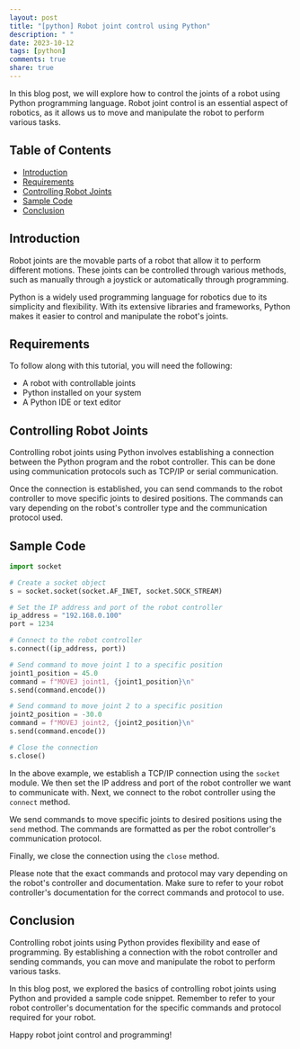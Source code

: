 ```yaml
---
layout: post
title: "[python] Robot joint control using Python"
description: " "
date: 2023-10-12
tags: [python]
comments: true
share: true
---
```


In this blog post, we will explore how to control the joints of a robot using Python programming language. Robot joint control is an essential aspect of robotics, as it allows us to move and manipulate the robot to perform various tasks.

## Table of Contents
- [Introduction](#introduction)
- [Requirements](#requirements)
- [Controlling Robot Joints](#controlling-robot-joints)
- [Sample Code](#sample-code)
- [Conclusion](#conclusion)

## Introduction

Robot joints are the movable parts of a robot that allow it to perform different motions. These joints can be controlled through various methods, such as manually through a joystick or automatically through programming.

Python is a widely used programming language for robotics due to its simplicity and flexibility. With its extensive libraries and frameworks, Python makes it easier to control and manipulate the robot's joints.

## Requirements

To follow along with this tutorial, you will need the following:

- A robot with controllable joints
- Python installed on your system
- A Python IDE or text editor

## Controlling Robot Joints

Controlling robot joints using Python involves establishing a connection between the Python program and the robot controller. This can be done using communication protocols such as TCP/IP or serial communication.

Once the connection is established, you can send commands to the robot controller to move specific joints to desired positions. The commands can vary depending on the robot's controller type and the communication protocol used.

## Sample Code

```python
import socket

# Create a socket object
s = socket.socket(socket.AF_INET, socket.SOCK_STREAM)

# Set the IP address and port of the robot controller
ip_address = "192.168.0.100"
port = 1234

# Connect to the robot controller
s.connect((ip_address, port))

# Send command to move joint 1 to a specific position
joint1_position = 45.0
command = f"MOVEJ joint1, {joint1_position}\n"
s.send(command.encode())

# Send command to move joint 2 to a specific position
joint2_position = -30.0
command = f"MOVEJ joint2, {joint2_position}\n"
s.send(command.encode())

# Close the connection
s.close()
```

In the above example, we establish a TCP/IP connection using the `socket` module. We then set the IP address and port of the robot controller we want to communicate with. Next, we connect to the robot controller using the `connect` method.

We send commands to move specific joints to desired positions using the `send` method. The commands are formatted as per the robot controller's communication protocol.

Finally, we close the connection using the `close` method.

Please note that the exact commands and protocol may vary depending on the robot's controller and documentation. Make sure to refer to your robot controller's documentation for the correct commands and protocol to use.

## Conclusion

Controlling robot joints using Python provides flexibility and ease of programming. By establishing a connection with the robot controller and sending commands, you can move and manipulate the robot to perform various tasks.

In this blog post, we explored the basics of controlling robot joints using Python and provided a sample code snippet. Remember to refer to your robot controller's documentation for the specific commands and protocol required for your robot.

Happy robot joint control and programming!